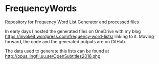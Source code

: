 # FrequencyWords
Repository for Frequency Word List Generator and processed files

In early days I hosted the generated files on OneDrive with my blog https://invokeit.wordpress.com/frequency-word-lists/ linking to it.
Moving forward, the code and the generated outputs are on GitHub.

The data used to generate this lists can be found at http://opus.lingfil.uu.se/OpenSubtitles2016.php 
